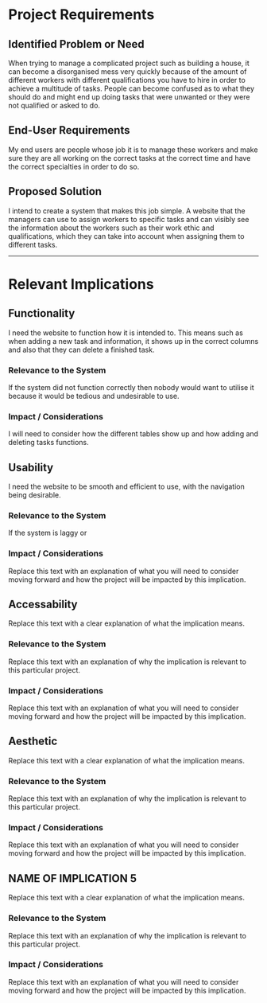 # Project Requirements

## Identified Problem or Need

When trying to manage a complicated project such as building a house, it can become a disorganised mess very quickly because of the amount of different workers with different qualifications you have to hire in order to achieve a multitude of tasks. People can become confused as to what they should do and might end up doing tasks that were unwanted or they were not qualified or asked to do.


## End-User Requirements

My end users are people whose job it is to manage these workers and make sure they are all working on the correct tasks at the correct time and have the correct specialties in order to do so.


## Proposed Solution

I intend to create a system that makes this job simple. A website that the managers can use to assign workers to specific tasks and can visibly see the information about the workers such as their work ethic and qualifications, which they can take into account when assigning them to different tasks.


---

# Relevant Implications

## Functionality

I need the website to function how it is intended to. This means such as when adding a new task and information, it shows up in the correct columns and also that they can delete a finished task. 

### Relevance to the System

If the system did not function correctly then nobody would want to utilise it because it would be tedious and undesirable to use.

### Impact / Considerations

I will need to consider how the different tables show up and how adding and deleting tasks functions. 



## Usability

I need the website to be smooth and efficient to use, with the navigation being desirable.

### Relevance to the System

If the system is laggy or 

### Impact / Considerations

Replace this text with an explanation of what you will need to consider moving forward and how the project will be impacted by this implication.



## Accessability

Replace this text with a clear explanation of what the implication means.

### Relevance to the System

Replace this text with an explanation of why the implication is relevant to this particular project.

### Impact / Considerations

Replace this text with an explanation of what you will need to consider moving forward and how the project will be impacted by this implication.



## Aesthetic

Replace this text with a clear explanation of what the implication means.

### Relevance to the System

Replace this text with an explanation of why the implication is relevant to this particular project.

### Impact / Considerations

Replace this text with an explanation of what you will need to consider moving forward and how the project will be impacted by this implication.



## NAME OF IMPLICATION 5

Replace this text with a clear explanation of what the implication means.

### Relevance to the System

Replace this text with an explanation of why the implication is relevant to this particular project.

### Impact / Considerations

Replace this text with an explanation of what you will need to consider moving forward and how the project will be impacted by this implication.


